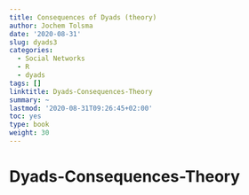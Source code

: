 ```yaml
---
title: Consequences of Dyads (theory)
author: Jochem Tolsma
date: '2020-08-31'
slug: dyads3
categories:
  - Social Networks
  - R
  - dyads
tags: []
linktitle: Dyads-Consequences-Theory
summary: ~
lastmod: '2020-08-31T09:26:45+02:00'
toc: yes
type: book
weight: 30
---
```


# Dyads-Consequences-Theory
